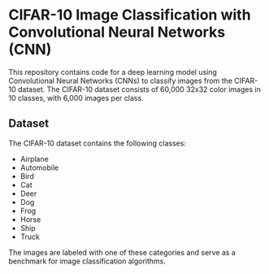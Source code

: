 # CIFAR-10 Image Classification with Convolutional Neural Networks (CNN)

This repository contains code for a deep learning model using Convolutional Neural Networks (CNNs) to classify images from the CIFAR-10 dataset. The CIFAR-10 dataset consists of 60,000 32x32 color images in 10 classes, with 6,000 images per class.

## Dataset

The CIFAR-10 dataset contains the following classes:
- Airplane
- Automobile
- Bird
- Cat
- Deer
- Dog
- Frog
- Horse
- Ship
- Truck

The images are labeled with one of these categories and serve as a benchmark for image classification algorithms.

